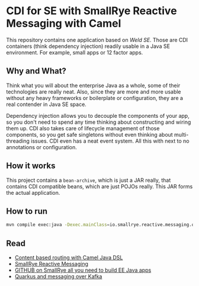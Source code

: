 # CDI for SE with SmallRye Reactive Messaging with Camel

This repository contains one application based on *Weld SE*.
Those are CDI containers (think dependency injection) readily usable in a Java SE environment.
For example, small apps or 12 factor apps.

## Why and What?

Think what you will about the enterprise Java as a whole, some of their technologies are really neat.
Also, since they are more and more usable without any heavy frameworks or boilerplate or configuration,
they are a real contender in Java SE space.

Dependency injection allows you to decouple the components of your app,
so you don't need to spend any time thinking about constructing and wiring them up.
CDI also takes care of lifecycle management of those components,
so you get safe singletons without even thinking about multi-threading issues.
CDI even has a neat event system.
All this with next to no annotations or configuration.

## How it works

This project contains a `bean-archive`, which is just a JAR really,
that contains CDI compatible beans, which are just POJOs really.
This JAR forms the actual application.

## How to run

```bash
mvn compile exec:java -Dexec.mainClass=io.smallrye.reactive.messaging.quickstart.QuickStart
```

## Read

- [Content based routing with Camel Java DSL](https://tomd.xyz/articles/camel-choice-when/)
- [SmallRye Reactive Messaging](https://smallrye.io/smallrye-reactive-messaging/)
- [GITHUB on SmallRye all you need to build EE Java apps](https://github.com/smallrye)
- [Quarkus and messaging over Kafka](https://quarkus.io/guides/kafka-guide)